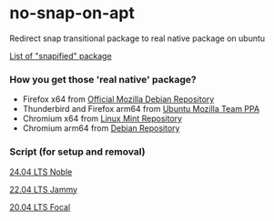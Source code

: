 # no-snap-on-apt
Redirect snap transitional package to real native package on ubuntu

[List of "snapified" package](https://github.com/arfshl/no-snap-on-apt/blob/main/LIST.md)

### How you get those 'real native' package?
- Firefox x64 from [Official Mozilla Debian Repository](https://support.mozilla.org/en-US/kb/install-firefox-linux)
- Thunderbird and Firefox arm64 from [Ubuntu Mozilla Team PPA](https://launchpad.net/~mozillateam/+archive/ubuntu/ppa)
- Chromium x64 from [Linux Mint Repository](http://packages.linuxmint.com/)
- Chromium arm64 from [Debian Repository](https://packages.debian.org/chromium)
### Script (for setup and removal)
[24.04 LTS Noble](https://github.com/arfshl/no-snap-on-apt/tree/main/Noble)

[22.04 LTS Jammy](https://github.com/arfshl/no-snap-on-apt/tree/main/Jammy)

[20.04 LTS Focal](https://github.com/arfshl/no-snap-on-apt/tree/main/Focal)
